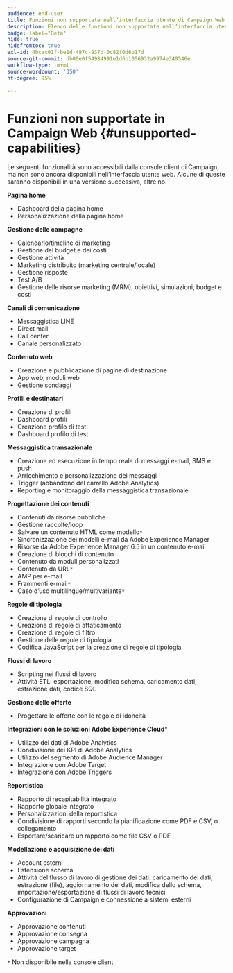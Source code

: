 ```yaml
---
audience: end-user
title: Funzioni non supportate nell’interfaccia utente di Campaign Web
description: Elenco delle funzioni non supportate nell’interfaccia utente di Campaign Web
badge: label="Beta"
hide: true
hidefromtoc: true
exl-id: 4bcac01f-be1d-497c-937d-0c82f0d6b17d
source-git-commit: db06e0f54984991e1d6b1056932a9974e340546e
workflow-type: tm+mt
source-wordcount: '350'
ht-degree: 95%

---
```


# Funzioni non supportate in Campaign Web {#unsupported-capabilities}

Le seguenti funzionalità sono accessibili dalla console client di Campaign, ma non sono ancora disponibili nell’interfaccia utente web. Alcune di queste saranno disponibili in una versione successiva, altre no.

**Pagina home**

* Dashboard della pagina home
* Personalizzazione della pagina home

**Gestione delle campagne**

* Calendario/timeline di marketing
* Gestione del budget e dei costi
* Gestione attività
* Marketing distribuito (marketing centrale/locale)
* Gestione risposte
* Test A/B
* Gestione delle risorse marketing (MRM), obiettivi, simulazioni, budget e costi

**Canali di comunicazione**

* Messaggistica LINE
* Direct mail
* Call center
* Canale personalizzato

**Contenuto web**

* Creazione e pubblicazione di pagine di destinazione
* App web, moduli web
* Gestione sondaggi

**Profili e destinatari**

* Creazione di profili
* Dashboard profili
* Creazione profilo di test
* Dashboard profilo di test

**Messaggistica transazionale**

* Creazione ed esecuzione in tempo reale di messaggi e-mail, SMS e push
* Arricchimento e personalizzazione dei messaggi
* Trigger (abbandono del carrello Adobe Analytics)
* Reporting e monitoraggio della messaggistica transazionale

**Progettazione dei contenuti**

* Contenuti da risorse pubbliche
* Gestione raccolte/loop
* Salvare un contenuto HTML come modello`*`
* Sincronizzazione dei modelli e-mail da Adobe Experience Manager
* Risorse da Adobe Experience Manager 6.5 in un contenuto e-mail
* Creazione di blocchi di contenuto
* Contenuto da moduli personalizzati
* Contenuto da URL`*`
* AMP per e-mail
* Frammenti e-mail`*`
* Caso d’uso multilingue/multivariante`*`

**Regole di tipologia**

* Creazione di regole di controllo
* Creazione di regole di affaticamento
* Creazione di regole di filtro
* Gestione delle regole di tipologia
* Codifica JavaScript per la creazione di regole di tipologia

**Flussi di lavoro**

* Scripting nei flussi di lavoro
* Attività ETL: esportazione, modifica schema, caricamento dati, estrazione dati, codice SQL

**Gestione delle offerte**

* Progettare le offerte con le regole di idoneità

**Integrazioni con le soluzioni Adobe Experience Cloud***

* Utilizzo dei dati di Adobe Analytics
* Condivisione dei KPI di Adobe Analytics
* Utilizzo del segmento di Adobe Audience Manager
* Integrazione con Adobe Target
* Integrazione con Adobe Triggers

**Reportistica**

* Rapporto di recapitabilità integrato
* Rapporto globale integrato
* Personalizzazioni della reportistica
* Condivisione di rapporti secondo la pianificazione come PDF e CSV, o collegamento
* Esportare/scaricare un rapporto come file CSV o PDF

**Modellazione e acquisizione dei dati**

* Account esterni
* Estensione schema
* Attività del flusso di lavoro di gestione dei dati: caricamento dei dati, estrazione (file), aggiornamento dei dati, modifica dello schema, importazione/esportazione di flussi di lavoro tecnici
* Configurazione di Campaign e connessione a sistemi esterni

**Approvazioni**

* Approvazione contenuti
* Approvazione consegna
* Approvazione campagna
* Approvazione target


`*` Non disponibile nella console client
